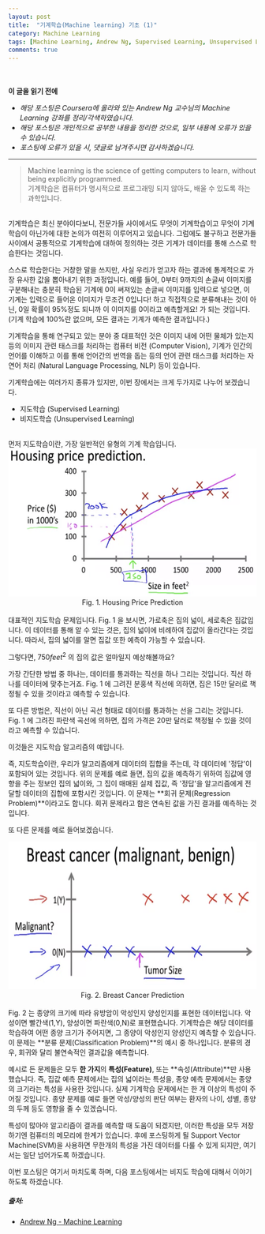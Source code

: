 ```yaml
---
layout: post
title:  "기계학습(Machine learning) 기초 (1)"
category: Machine Learning
tags: [Machine Learning, Andrew Ng, Supervised Learning, Unsupervised Learning, 머신러닝, 기계학습, 지도학습, 비지도학습]
comments: true
---
```


<br><br>
**이 글을 읽기 전에**<br>
- _해당 포스팅은 Coursera에 올라와 있는 Andrew Ng 교수님의 Machine Learning 강좌를 정리/각색하였습니다._
- _해당 포스팅은 개인적으로 공부한 내용을 정리한 것으로, 일부 내용에 오류가 있을 수 있습니다._
- _포스팅에 오류가 있을 시, 댓글로 남겨주시면 감사하겠습니다._

---

>Machine learning is the science of getting computers to learn, without being explicitly programmed.<br>
기계학습은 컴퓨터가 명시적으로 프로그래밍 되지 않아도, 배울 수 있도록 하는 과학입니다.

<br>
기계학습은 최신 분야이다보니, 전문가들 사이에서도 무엇이 기계학습이고 무엇이 기계학습이 아닌가에 대한 논의가 여전히 이루어지고 있습니다. 그럼에도 불구하고 전문가들 사이에서 공통적으로 기계학습에 대하여 정의하는 것은 기계가 데이터를 통해 스스로 학습한다는 것입니다.<br>

스스로 학습한다는 거창한 말을 쓰지만, 사실 우리가 얻고자 하는 결과에 통계적으로 가장 유사한 값을 뽑아내기 위한 과정입니다. 예를 들어, 0부터 9까지의 손글씨 이미지를 구분해내는 충분히 학습된 기계에 0이 써져있는 손글씨 이미지를 입력으로 넣으면, 이 기계는 입력으로 들어온 이미지가 무조건 0입니다! 하고 직접적으로 분류해내는 것이 아닌, 0일 확률이 95%정도 되니까 이 이미지를 0이라고 예측할게요! 가 되는 것입니다. (기계 학습에 100%란 없으며, 모든 결과는 기계가 예측한 결과입니다.)<br>

기계학습을 통해 연구되고 있는 분야 중 대표적인 것은 이미지 내에 어떤 물체가 있는지 등의 이미지 관련 태스크를 처리하는 컴퓨터 비전 (Computer Vision), 기계가 인간의 언어를 이해하고 이를 통해 언어간의 번역을 돕는 등의 언어 관련 태스크를 처리하는 자연어 처리 (Natural Language Processing, NLP) 등이 있습니다.<br>

기계학습에는 여러가지 종류가 있지만, 이번 장에서는 크게 두가지로 나누어 보겠습니다.
- 지도학습 (Supervised Learning)
- 비지도학습 (Unsupervised Learning)

<br>
먼저 지도학습이란, 가장 일반적인 유형의 기계 학습입니다.<br>

<center><img src="/assets/ml/01_introduction/Fig01_HousingPrice.png" width="600" height="300"></center>
<center>Fig. 1. Housing Price Prediction</center>
<br>
대표적인 지도학습 문제입니다. Fig. 1 을 보시면, 가로축은 집의 넓이, 세로축은 집값입니다. 이 데이터를 통해 알 수 있는 것은, 집의 넓이에 비례하여 집값이 올라간다는 것입니다. 따라서, 집의 넓이를 알면 집값 또한 예측이 가능할 수 있습니다.<br>

그렇다면, $750feet^2$ 의 집의 값은 얼마일지 예상해볼까요?<br>

가장 간단한 방법 중 하나는, 데이터를 통과하는 직선을 하나 그리는 것입니다. 직선 하나를 데이터에 맞추는거죠. Fig. 1 에 그려진 분홍색 직선에 의하면, 집은 15만 달러로 책정될 수 있을 것이라고 예측할 수 있습니다.<br>

또 다른 방법은, 직선이 아닌 곡선 형태로 데이터를 통과하는 선을 그리는 것입니다. Fig. 1 에 그려진 파란색 곡선에 의하면, 집의 가격은 20만 달러로 책정될 수 있을 것이라고 예측할 수 있습니다.<br>

이것들은 지도학습 알고리즘의 예입니다.<br>

즉, 지도학습이란, 우리가 알고리즘에게 데이터의 집합을 주는데, 각 데이터에 '정답'이 포함되어 있는 것입니다. 위의 문제를 예로 들면, 집의 값을 예측하기 위하여 집값에 영향을 주는 정보인 집의 넓이와, 그 집이 매매된 실제 집값, 즉 '정답'을 알고리즘에게 전달할 데이터의 집합에 포함시킨 것입니다. 이 문제는 **회귀 문제(Regression Problem)**이라고도 합니다. 회귀 문제라고 함은 연속된 값을 가진 결과를 예측하는 것입니다.<br>

또 다른 문제를 예로 들어보겠습니다.<br>

<center><img src="/assets/ml/01_introduction/Fig02_BreastCancer.png" width="600" height="300"></center>
<center>Fig. 2. Breast Cancer Prediction</center>
<br>
Fig. 2 는 종양의 크기에 따라 유방암이 악성인지 양성인지를 표현한 데이터입니다. 악성이면 빨간색(1,Y), 양성이면 파란색(0,N)로 표현했습니다. 기계학습은 해당 데이터를 학습하여 어떤 종양 크기가 주어지면, 그 종양이 악성인지 양성인지 예측할 수 있습니다. 이 문제는 **분류 문제(Classification Problem)**의 예시 중 하나입니다. 분류의 경우, 회귀와 달리 불연속적인 결과값을 예측합니다.<br>

예시로 든 문제들은 모두 **한 가지**의 **특성(Feature)**, 또는 **속성(Attribute)**만 사용했습니다. 즉, 집값 예측 문제에서는 집의 넓이라는 특성을, 종양 예측 문제에서는 종양의 크기라는 특성을 사용한 것입니다. 실제 기계학습 문제에서는 한 개 이상의 특성이 주어질 것입니다. 종양 문제를 예로 들면 악성/양성의 판단 여부는 환자의 나이, 성별, 종양의 두께 등도 영향을 줄 수 있겠습니다.<br>

특성이 많아야 알고리즘이 결과를 예측할 때 도움이 되겠지만, 이러한 특성을 모두 저장하기엔 컴퓨터의 메모리에 한계가 있습니다. 후에 포스팅하게 될 Support Vector Machine(SVM)을 사용하면 무한개의 특성을 가진 데이터를 다룰 수 있게 되지만, 여기서는 일단 넘어가도록 하겠습니다.<br>

이번 포스팅은 여기서 마치도록 하며, 다음 포스팅에서는 비지도 학습에 대해서 이야기하도록 하겠습니다.

##### 출처:
- [Andrew Ng - Machine Learning](https://www.coursera.org/learn/machine-learning)
